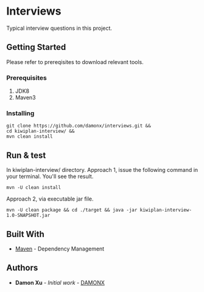 # Interviews

Typical interview questions in this project.

## Getting Started

Please refer to prereqisites to download relevant tools.

### Prerequisites

1. JDK8
2. Maven3

### Installing
```
git clone https://github.com/damonx/interviews.git &&
cd kiwiplan-interview/ &&
mvn clean install
```
## Run & test
In kiwiplan-interview/ directory.
Approach 1, issue the following command in your terminal. You'll see the result.

```
mvn -U clean install
```

Approach 2, via executable jar file.

```
mvn -U clean package && cd ./target && java -jar kiwiplan-interview-1.0-SNAPSHOT.jar
```

## Built With
* [Maven](https://maven.apache.org/) - Dependency Management

## Authors

* **Damon Xu** - *Initial work* - [DAMONX](https://github.com/damonx)
